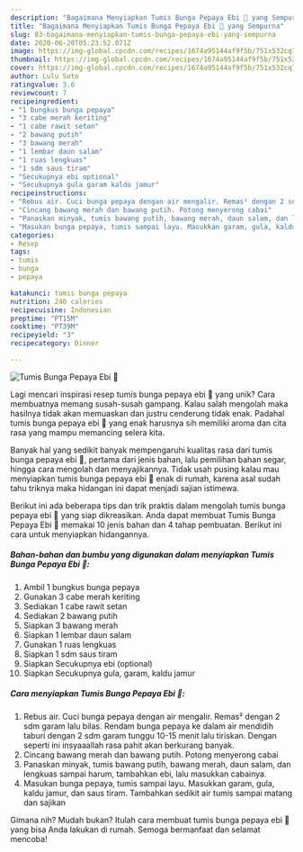 ```yaml
---
description: "Bagaimana Menyiapkan Tumis Bunga Pepaya Ebi 🦐 yang Sempurna"
title: "Bagaimana Menyiapkan Tumis Bunga Pepaya Ebi 🦐 yang Sempurna"
slug: 83-bagaimana-menyiapkan-tumis-bunga-pepaya-ebi-yang-sempurna
date: 2020-06-20T05:23:52.071Z
image: https://img-global.cpcdn.com/recipes/1674a95144af9f5b/751x532cq70/tumis-bunga-pepaya-ebi-🦐-foto-resep-utama.jpg
thumbnail: https://img-global.cpcdn.com/recipes/1674a95144af9f5b/751x532cq70/tumis-bunga-pepaya-ebi-🦐-foto-resep-utama.jpg
cover: https://img-global.cpcdn.com/recipes/1674a95144af9f5b/751x532cq70/tumis-bunga-pepaya-ebi-🦐-foto-resep-utama.jpg
author: Lulu Soto
ratingvalue: 3.6
reviewcount: 7
recipeingredient:
- "1 bungkus bunga pepaya"
- "3 cabe merah keriting"
- "1 cabe rawit setan"
- "2 bawang putih"
- "3 bawang merah"
- "1 lembar daun salam"
- "1 ruas lengkuas"
- "1 sdm saus tiram"
- "Secukupnya ebi optional"
- "Secukupnya gula garam kaldu jamur"
recipeinstructions:
- "Rebus air. Cuci bunga pepaya dengan air mengalir. Remas² dengan 2 sdm garam lalu bilas. Rendam bunga pepaya ke dalam air mendidih taburi dengan 2 sdm garam tunggu 10-15 menit lalu tiriskan. Dengan seperti ini insyaaallah rasa pahit akan berkurang banyak."
- "Cincang bawang merah dan bawang putih. Potong menyerong cabai"
- "Panaskan minyak, tumis bawang putih, bawang merah, daun salam, dan lengkuas sampai harum, tambahkan ebi, lalu masukkan cabainya."
- "Masukan bunga pepaya, tumis sampai layu. Masukkan garam, gula, kaldu jamur, dan saus tiram. Tambahkan sedikit air tumis sampai matang dan sajikan"
categories:
- Resep
tags:
- tumis
- bunga
- pepaya

katakunci: tumis bunga pepaya 
nutrition: 240 calories
recipecuisine: Indonesian
preptime: "PT15M"
cooktime: "PT39M"
recipeyield: "3"
recipecategory: Dinner

---
```



![Tumis Bunga Pepaya Ebi 🦐](https://img-global.cpcdn.com/recipes/1674a95144af9f5b/751x532cq70/tumis-bunga-pepaya-ebi-🦐-foto-resep-utama.jpg)

Lagi mencari inspirasi resep tumis bunga pepaya ebi 🦐 yang unik? Cara membuatnya memang susah-susah gampang. Kalau salah mengolah maka hasilnya tidak akan memuaskan dan justru cenderung tidak enak. Padahal tumis bunga pepaya ebi 🦐 yang enak harusnya sih memiliki aroma dan cita rasa yang mampu memancing selera kita.

Banyak hal yang sedikit banyak mempengaruhi kualitas rasa dari tumis bunga pepaya ebi 🦐, pertama dari jenis bahan, lalu pemilihan bahan segar, hingga cara mengolah dan menyajikannya. Tidak usah pusing kalau mau menyiapkan tumis bunga pepaya ebi 🦐 enak di rumah, karena asal sudah tahu triknya maka hidangan ini dapat menjadi sajian istimewa.




Berikut ini ada beberapa tips dan trik praktis dalam mengolah tumis bunga pepaya ebi 🦐 yang siap dikreasikan. Anda dapat membuat Tumis Bunga Pepaya Ebi 🦐 memakai 10 jenis bahan dan 4 tahap pembuatan. Berikut ini cara untuk menyiapkan hidangannya.

<!--inarticleads1-->

##### Bahan-bahan dan bumbu yang digunakan dalam menyiapkan Tumis Bunga Pepaya Ebi 🦐:

1. Ambil 1 bungkus bunga pepaya
1. Gunakan 3 cabe merah keriting
1. Sediakan 1 cabe rawit setan
1. Sediakan 2 bawang putih
1. Siapkan 3 bawang merah
1. Siapkan 1 lembar daun salam
1. Gunakan 1 ruas lengkuas
1. Siapkan 1 sdm saus tiram
1. Siapkan Secukupnya ebi (optional)
1. Siapkan Secukupnya gula, garam, kaldu jamur




<!--inarticleads2-->

##### Cara menyiapkan Tumis Bunga Pepaya Ebi 🦐:

1. Rebus air. Cuci bunga pepaya dengan air mengalir. Remas² dengan 2 sdm garam lalu bilas. Rendam bunga pepaya ke dalam air mendidih taburi dengan 2 sdm garam tunggu 10-15 menit lalu tiriskan. Dengan seperti ini insyaaallah rasa pahit akan berkurang banyak.
1. Cincang bawang merah dan bawang putih. Potong menyerong cabai
1. Panaskan minyak, tumis bawang putih, bawang merah, daun salam, dan lengkuas sampai harum, tambahkan ebi, lalu masukkan cabainya.
1. Masukan bunga pepaya, tumis sampai layu. Masukkan garam, gula, kaldu jamur, dan saus tiram. Tambahkan sedikit air tumis sampai matang dan sajikan




Gimana nih? Mudah bukan? Itulah cara membuat tumis bunga pepaya ebi 🦐 yang bisa Anda lakukan di rumah. Semoga bermanfaat dan selamat mencoba!
